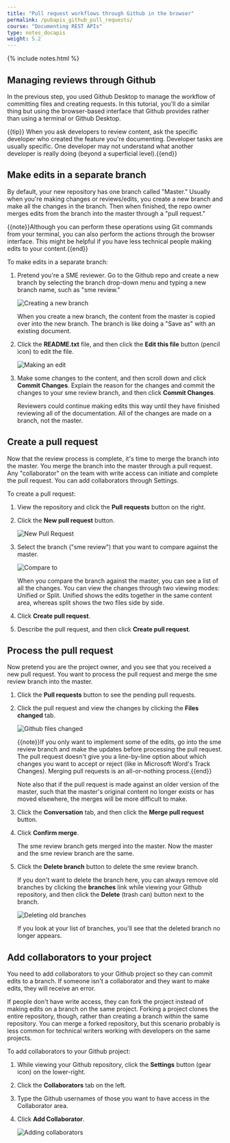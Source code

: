 ```yaml
---
title: "Pull request workflows through Github in the browser"
permalink: /pubapis_github_pull_requests/
course: "Documenting REST APIs"
type: notes_docapis
weight: 5.2
---
```

{% include notes.html %}

## Managing reviews through Github

In the previous step, you used Github Desktop to manage the workflow of committing files and creating requests. In this tutorial, you'll do a similar thing but using the browser-based interface that Github provides rather than using a terminal or Github Desktop.

{{tip}} When you ask developers to review content, ask the specific developer who created the feature you're documenting. Developer tasks are usually specific. One developer may not understand what another developer is really doing (beyond a superficial level).{{end}}

## Make edits in a separate branch

By default, your new repository has one branch called "Master." Usually when you're making changes or reviews/edits, you create a new branch and make all the changes in the branch. Then when finished, the repo owner merges edits from the branch into the master through a "pull request."

{{note}}Although you can perform these operations using Git commands from your terminal, you can also perform the actions through the browser interface. This might be helpful if you have less technical people making edits to your content.{{end}}

To make edits in a separate branch:

1. Pretend you're a SME reviewer. Go to the Github repo and create a new branch by selecting the branch drop-down menu and typing a new branch name, such as "sme review."

	<img src="/images_api/github_sme_review.png" alt="Creating a new branch" />

	When you create a new branch, the content from the master is copied over into the new branch. The branch is like doing a "Save as" with an existing document.

2. Click the **README.txt** file, and then click the **Edit this file** button (pencil icon) to edit the file.

	<img src="/images_api/github_making_branch_edits.png" alt="Making an edit" />

3. Make some changes to the content, and then scroll down and click **Commit Changes**. Explain the reason for the changes and commit the changes to your sme review branch, and then click **Commit Changes**.

	Reviewers could continue making edits this way until they have finished reviewing all of the documentation. All of the changes are made on a branch, not the master.

## Create a pull request

Now that the review process is complete, it's time to merge the branch into the master. You merge the branch into the master through a pull request. Any "collaborator" on the team with write access can initiate and complete the pull request. You can add collaborators through Settings.

To create a pull request:

1. View the repository and click the **Pull requests** button on the right.
2. Click the **New pull request** button.

	<img src="/images_api/github_new_pull_request.png" alt="New Pull Request" />

3. Select the branch ("sme review") that you want to compare against the master.

	<img src="/images_api/github_compare_to.png" alt="Compare to" />

	When you compare the branch against the master, you can see a list of all the changes. You can view the changes through two viewing modes: Unified or Split. Unified shows the edits together in the same content area, whereas split shows the two files side by side.

4. Click **Create pull request**.
5. Describe the pull request, and then click **Create pull request**.

## Process the pull request

Now pretend you are the project owner, and you see that you received a new pull request. You want to process the pull request and merge the sme review branch into the master.

1. Click the **Pull requests** button to see the pending pull requests.
2. Click the pull request and view the changes by clicking the **Files changed** tab.

	<img src="/images_api/github_files_changed.png" alt="Github files changed" />

	{{note}}If you only want to implement some of the edits, go into the sme review branch and make the updates before processing the pull request. The pull request doesn't give you a line-by-line option about which changes you want to accept or reject (like in Microsoft Word's Track Changes). Merging pull requests is an all-or-nothing process.{{end}}

	Note also that if the pull request is made against an older version of the master, such that the master's original content no longer exists or has moved elsewhere, the merges will be more difficult to make.

3. Click the **Conversation** tab, and then click the **Merge pull request** button.
4. Click **Confirm merge**.

	The sme review branch gets merged into the master. Now the master and the sme review branch are the same.

5. Click the **Delete branch** button to delete the sme review branch.

	If you don't want to delete the branch here, you can always remove old branches by clicking the **branches** link while viewing your Github repository, and then click the **Delete** (trash can) button next to the branch.

	<img src="/images_api/github_delete_this_branch.png" alt="Deleting old branches" />

	If you look at your list of branches, you'll see that the deleted branch no longer appears.


## Add collaborators to your project

You need to add collaborators to your Github project so they can commit edits to a branch. If someone isn't a collaborator and they want to make edits, they will receive an error.

If people don't have write access, they can fork the project instead of making edits on a branch on the same project. Forking a project clones the entire repository, though, rather than creating a branch within the same repository. You can merge a forked repository, but this scenario probably is less common for technical writers working with developers on the same projects.

To add collaborators to your Github project:

1. While viewing your Github repository, click the **Settings** button (gear icon) on the lower-right.
2. Click the **Collaborators** tab on the left.
3. Type the Github usernames of those you want to have access in the Collaborator area.
4. Click **Add Collaborator**.

	<img src="/images_api/github_add_collaborators.png" alt="Adding collaborators" />
